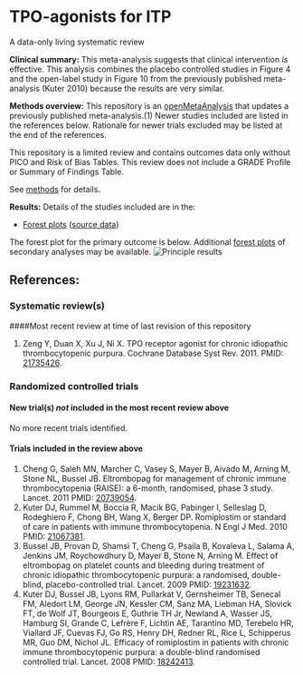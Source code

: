 TPO-agonists for ITP
====================
A data-only living systematic review

**Clinical summary:** This meta-analysis suggests that clinical intervention *is* effective. This analysis combines the placebo controlled studies in Figure 4 and the open-label study in Figure 10 from the previously published meta-analysis (Kuter 2010) because the results are very similar.

**Methods overview:** This repository is an [openMetaAnalysis](https://openmetaanalysis.github.io/) that updates a previously published meta-analysis.(1) Newer studies included are listed in the references below. Rationale for newer trials excluded may be listed at the end of the references. 

This repository is a limited review and contains outcomes data only without PICO and Risk of Bias Tables.  This review does not include a GRADE Profile or Summary of Findings Table.

See [methods](http://openmetaanalysis.github.io/methods.html) for details.

**Results:** Details of the studies included are in the:
* [Forest plots](../../tree/master/forest-plots) ([source data](../../tree/master/data))

The forest plot for the primary outcome is below. Additional [forest plots](../../tree/master/forest-plots) of secondary analyses may be available. 
![Principle results](https://raw.githubusercontent.com/openMetaAnalysis/TPO-agonists-for-ITP/forest-plots/Outcome-Primary.png "Principle results")

References:
----------------------------------
### Systematic review(s)
####Most recent review at time of last revision of this repository
1. Zeng Y, Duan X, Xu J, Ni X. TPO receptor agonist for chronic idiopathic
thrombocytopenic purpura. Cochrane Database Syst Rev. 2011. PMID: [21735426](http://pubmed.gov/21735426).

### Randomized controlled trials
#### New trial(s) *not* included in the most recent review above
No more recent trials identified.

#### Trials included in the review above
1. Cheng G, Saleh MN, Marcher C, Vasey S, Mayer B, Aivado M, Arning M, Stone NL, Bussel JB. Eltrombopag for management of chronic immune thrombocytopenia (RAISE): a 6-month, randomised, phase 3 study. Lancet. 2011 PMID: <a href="http://pubmed.gov/20739054">20739054</a>. 
1. Kuter DJ, Rummel M, Boccia R, Macik BG, Pabinger I, Selleslag D, Rodeghiero F, Chong BH, Wang X, Berger DP. Romiplostim or standard of care in patients with immune thrombocytopenia. N Engl J Med. 2010 PMID: <a href="http://pubmed.gov/21067381">21067381</a>. 
1. Bussel JB, Provan D, Shamsi T, Cheng G, Psaila B, Kovaleva L, Salama A, Jenkins JM, Roychowdhury D, Mayer B, Stone N, Arning M. Effect of eltrombopag on  platelet counts and bleeding during treatment of chronic idiopathic thrombocytopenic purpura: a randomised, double-blind, placebo-controlled trial. Lancet. 2009 PMID: <a href="http://pubmed.gov/19231632">19231632</a>.
1. Kuter DJ, Bussel JB, Lyons RM, Pullarkat V, Gernsheimer TB, Senecal FM, Aledort LM, George JN, Kessler CM, Sanz MA, Liebman HA, Slovick FT, de Wolf JT, Bourgeois E, Guthrie TH Jr, Newland A, Wasser JS, Hamburg SI, Grande C, Lefrère F, Lichtin AE, Tarantino MD, Terebelo HR, Viallard JF, Cuevas FJ, Go RS, Henry DH, Redner RL, Rice L, Schipperus MR, Guo DM, Nichol JL. Efficacy of romiplostim  in patients with chronic immune thrombocytopenic purpura: a double-blind randomised controlled trial. Lancet. 2008 PMID: <a href="http://pubmed.gov/18242413">18242413</a>. 

